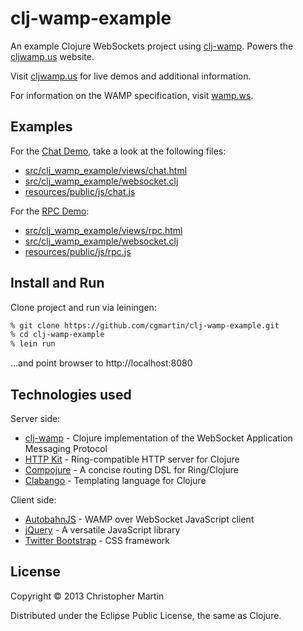 # clj-wamp-example

An example Clojure WebSockets project using [clj-wamp](https://github.com/cgmartin/clj-wamp).
Powers the [cljwamp.us](http://cljwamp.us) website.

Visit [cljwamp.us](http://cljwamp.us) for live demos and additional information.

For information on the WAMP specification, visit [wamp.ws](http://wamp.ws).

## Examples

For the [Chat Demo](http://cljwamp.us/chat), take a look at the following files:

 * [src/clj_wamp_example/views/chat.html](https://github.com/cgmartin/clj-wamp-example/blob/master/src/clj_wamp_example/views/chat.html)
 * [src/clj_wamp_example/websocket.clj](https://github.com/cgmartin/clj-wamp-example/blob/master/src/clj_wamp_example/websocket.clj)
 * [resources/public/js/chat.js](https://github.com/cgmartin/clj-wamp-example/blob/master/resources/public/js/chat.js)

For the [RPC Demo](http://cljwamp.us/rpc):

 * [src/clj_wamp_example/views/rpc.html](https://github.com/cgmartin/clj-wamp-example/blob/master/src/clj_wamp_example/views/rpc.html)
 * [src/clj_wamp_example/websocket.clj](https://github.com/cgmartin/clj-wamp-example/blob/master/src/clj_wamp_example/websocket.clj)
 * [resources/public/js/rpc.js](https://github.com/cgmartin/clj-wamp-example/blob/master/resources/public/js/rpc.js)

## Install and Run

Clone project and run via leiningen:
```bash
% git clone https://github.com/cgmartin/clj-wamp-example.git
% cd clj-wamp-example
% lein run
```

...and point browser to http://localhost:8080


## Technologies used

Server side:

 * [clj-wamp](https://github.com/cgmartin/clj-wamp) - Clojure implementation of the WebSocket Application Messaging Protocol
 * [HTTP Kit](http://http-kit.org/) - Ring-compatible HTTP server for Clojure
 * [Compojure](https://github.com/weavejester/compojure) - A concise routing DSL for Ring/Clojure
 * [Clabango](https://github.com/danlarkin/clabango) - Templating language for Clojure

Client side:

 * [AutobahnJS](http://autobahn.ws/) - WAMP over WebSocket JavaScript client
 * [jQuery](http://jquery.com/) - A versatile JavaScript library
 * [Twitter Bootstrap](http://twitter.github.io/bootstrap/) - CSS framework

## License

Copyright © 2013 Christopher Martin

Distributed under the Eclipse Public License, the same as Clojure.
